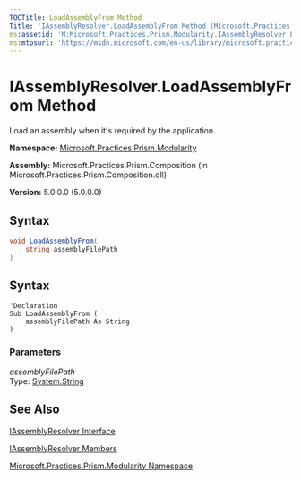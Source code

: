 ```yaml
---
TOCTitle: LoadAssemblyFrom Method
Title: 'IAssemblyResolver.LoadAssemblyFrom Method (Microsoft.Practices.Prism.Modularity)'
ms:assetid: 'M:Microsoft.Practices.Prism.Modularity.IAssemblyResolver.LoadAssemblyFrom(System.String)'
ms:mtpsurl: 'https://msdn.microsoft.com/en-us/library/microsoft.practices.prism.modularity.iassemblyresolver.loadassemblyfrom(v=pandp.50)'
---
```


# IAssemblyResolver.LoadAssemblyFrom Method 

 Load an assembly when it's required by the application. 

**Namespace:** [Microsoft.Practices.Prism.Modularity](https://msdn.microsoft.com/en-us/library/microsoft.practices.prism.modularity(v=pandp.50))

**Assembly:** Microsoft.Practices.Prism.Composition (in Microsoft.Practices.Prism.Composition.dll)

**Version:** 5.0.0.0 (5.0.0.0)

## Syntax

```C#
void LoadAssemblyFrom(
	string assemblyFilePath
)
```

## Syntax

```VB
'Declaration
Sub LoadAssemblyFrom ( 
	assemblyFilePath As String
)
```


### Parameters

*assemblyFilePath*  
Type: [System.String](http://msdn.microsoft.com/en-us/library/s1wwdcbf)

## See Also

[IAssemblyResolver Interface](https://msdn.microsoft.com/en-us/library/microsoft.practices.prism.modularity.iassemblyresolver(v=pandp.50))

[IAssemblyResolver Members](https://msdn.microsoft.com/en-us/library/microsoft.practices.prism.modularity.iassemblyresolver_members(v=pandp.50))

[Microsoft.Practices.Prism.Modularity Namespace](https://msdn.microsoft.com/en-us/library/microsoft.practices.prism.modularity(v=pandp.50))
